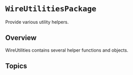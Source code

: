 # ``WireUtilitiesPackage``

Provide various utility helpers.

## Overview

WireUtilities contains several helper functions and objects.

## Topics
